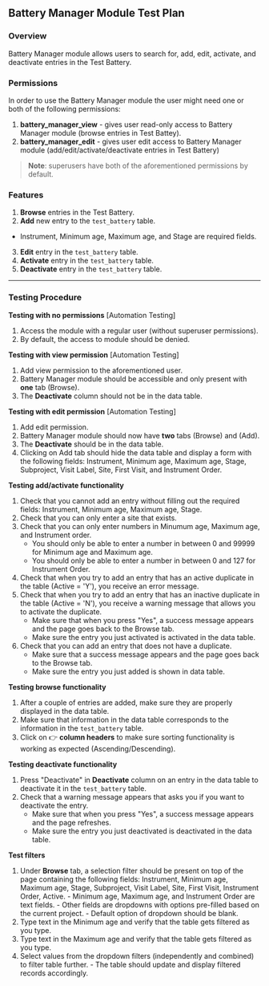 ## Battery Manager Module Test Plan

###  Overview

Battery Manager module allows users to search for, add, edit, activate, and deactivate entries in the
Test Battery.

###  Permissions 

In order to use the Battery Manager module the user might need one or both of the following permissions:

1. **battery_manager_view** - gives user read-only access to Battery Manager module
(browse entries in Test Battey).
2. **battery_manager_edit** - gives user edit access to Battery Manager module
(add/edit/activate/deactivate entries in Test Battery)

>**Note**: superusers have both of the aforementioned permissions by default.

###  Features

1. **Browse** entries in the Test Battery.
2. **Add** new entry to the `test_battery` table.
  - Instrument, Minimum age, Maximum age, and Stage are required fields.
3. **Edit** entry in the `test_battery` table.
4. **Activate** entry in the `test_battery` table.
5. **Deactivate** entry in the `test_battery` table.

---

###  Testing Procedure

**Testing with no permissions** [Automation Testing]
  1. Access the module with a regular user (without superuser permissions).
  2. By default, the access to module should be denied.

**Testing with view permission** [Automation Testing]
  1. Add view permission to the aforementioned user.
  2. Battery Manager module should be accessible and only present with **one** tab (Browse).
  3. The **Deactivate** column should not be in the data table.

**Testing with edit permission** [Automation Testing]
  1. Add edit permission.
  2. Battery Manager module should now have **two** tabs (Browse) and (Add).
  3. The **Deactivate** should be in the data table.
  4. Clicking on Add tab should hide the data table and display a form with the following fields:
     Instrument, Minimum age, Maximum age, Stage, Subproject, Visit Label, Site, First Visit,
     and Instrument Order.

**Testing add/activate functionality**
  1. Check that you cannot add an entry without filling out the required fields: Instrument, Minimum age, Maximum age, Stage.
  2. Check that you can only enter a site that exists.
  3. Check that you can only enter numbers in Minumum age, Maximum age, and Instrument order.
     - You should only be able to enter a number in between 0 and 99999 for Minimum age and Maximum age.
     - You should only be able to enter a number in between 0 and 127 for Instrument Order.
  4. Check that when you try to add an entry that has an active duplicate in the table (Active = 'Y'), you receive an error message.
  5. Check that when you try to add an entry that has an inactive duplicate in the table (Active = 'N'), you receive a warning message that allows you to activate the duplicate.
     - Make sure that when you press "Yes", a success message appears and the page goes back to the Browse tab.
     - Make sure the entry you just activated is activated in the data table.
  6. Check that you can add an entry that does not have a duplicate.
     - Make sure that a success message appears and the page goes back to the Browse tab.
     - Make sure the entry you just added is shown in data table.

**Testing browse functionality**
  1. After a couple of entries are added, make sure they are properly displayed in the data table.
  2. Make sure that information in the data table corresponds to the information in the `test_battery` table.
  3. Click on 👉  **column headers**  to make sure sorting functionality is working as expected (Ascending/Descending).

**Testing deactivate functionality**
  1. Press "Deactivate" in **Deactivate** column on an entry in the data table to deactivate it in the `test_battery` table.
  2. Check that a warning message appears that asks you if you want to deactivate the entry.
     - Make sure that when you press "Yes", a success message appears and the page refreshes.
     - Make sure the entry you just deactivated is deactivated in the data table.

**Test filters**
  1. Under **Browse** tab, a selection filter should be present on top of the page containing the following fields:
Instrument, Minimum age, Maximum age, Stage, Subproject, Visit Label, Site, First Visit, Instrument Order, Active.
    - Minimum age, Maximum age, and Instrument Order are text fields.
    - Other fields are dropdowns with options pre-filled based on the current project.
    - Default option of dropdown should be blank.
  2. Type text in the Minimum age and verify that the table gets filtered as you type.
  3. Type text in the Maximum age and verify that the table gets filtered as you type.
  4. Select values from the dropdown filters (independently and combined) to filter table further.
    - The table should update and display filtered records accordingly.
